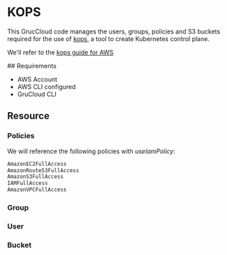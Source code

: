 # KOPS

This GrucCloud code manages the users, groups, policies and S3 buckets required for the use of [kops](https://kops.sigs.k8s.io/), a tool to create Kubernetes control plane.

We'll refer to the [kops guide for AWS](https://kops.sigs.k8s.io/getting_started/aws/)

## Requirements

- AWS Account
- AWS CLI configured
- GruCloud CLI

## Resource

### Policies

We will reference the following policies with _useIamPolicy_:

```sh
AmazonEC2FullAccess
AmazonRoute53FullAccess
AmazonS3FullAccess
IAMFullAccess
AmazonVPCFullAccess
```

### Group

### User

### Bucket
